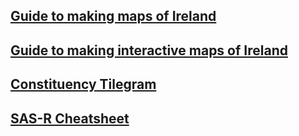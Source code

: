 <title></title>

## [Guide to making maps of Ireland](https://brendanjodowd.github.io/map_guide/)

## [Guide to making interactive maps of Ireland](https://brendanjodowd.github.io/interactive_maps/)

## <a href="https://brendanjodowd.github.io/cons_map" target="_blank">Constituency Tilegram</a>

## <a href="https://brendanjodowd.github.io/assets/sas-r.pdf" target="_blank">SAS-R Cheatsheet</a>
